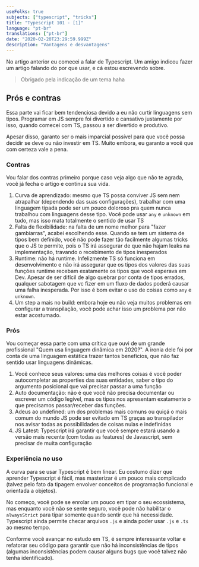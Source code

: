 ```yaml
---
useFolks: true
subjects: ["typescript", "tricks"]
title: "Typescript 101 - [1]"
language: "pt-br"
translations: ["pt-br"]
date: "2020-02-20T23:29:59.999Z"
description: "Vantagens e desvantagens"
---
```


No artigo anterior eu comecei a falar de Typescript. Um amigo indicou fazer um artigo falando do por que usar, e cá estou escrevendo sobre.

>   Obrigado pela indicação de um tema haha

## Prós e contras

Essa parte vai ficar bem tendenciosa devido a eu não curtir linguagens sem tipos. Programar em JS sempre foi divertido e cansativo justamente por isso, quando comecei com TS, passou a ser divertido e produtivo.

Apesar disso, garanto ser o mais imparcial possível para que você possa decidir se deve ou não investir em TS. Muito embora, eu garanto a você que com certeza vale a pena.

### Contras

Vou falar dos contras primeiro porque caso veja algo que não te agrada, você já fecha o artigo e continua sua vida.

1. Curva de aprendizado: mesmo que TS possa conviver JS sem nem atrapalhar (dependendo das suas configurações), trabalhar com uma linguagem tipada pode ser um pouco doloroso pra quem nunca trabalhou com linguagens desse tipo. Você pode usar `any` e `unknown` em tudo, mas isso mata totalmente o sentido de usar TS
2. Falta de flexibilidade: na falta de um nome melhor para "fazer gambiarras", acabei escolhendo esse. Quando se tem um sistema de tipos bem definido, você não pode fazer tão facilmente algumas tricks que o JS te permite, pois o TS irá assegurar de que não hajam leaks na implementação, travando o recebimento de tipos inesperados
3. Runtime: não há runtime. Infelizmente TS só funciona em desenvolvimento e não irá assegurar que os tipos dos valores das suas funções runtime recebam exatamente os tipos que você esperava em Dev. Apesar de ser difícil de algo quebrar por conta de tipos errados, qualquer sabotagem que vc fizer em um fluxo de dados poderá causar uma falha inesperada. Por isso é bom evitar o uso de coisas como `any` e `unknown`.
4. Um step a mais no build: embora hoje eu não veja muitos problemas em configurar a transpilação, você pode achar isso um problema por não estar acostumado.

### Prós

Vou começar essa parte com uma crítica que ouvi de um grande profissional "Quem usa linguagem dinâmica em 2020?". A ironia dele foi por conta de uma linguagem estática trazer tantos benefícios, que não faz sentido usar linguagens dinâmicas.

1. Você conhece seus valores: uma das melhores coisas é você poder autocompletar as properties das suas entidades, saber o tipo do argumento posicional que vai precisar passar a uma função
2. Auto documentação: não é que você não precisa documentar ou escrever um código legível, mas os tipos nos apresentam exatamente o que precisamos passar/receber das funções.
3. Adeus ao undefined: um dos problemas mais comuns ou quiçá o mais comum do mundo JS pode ser evitado em TS graças ao transpilador nos avisar todas as possibilidades de coisas nulas e indefinidas
4. JS Latest: Typescript irá garantir que você sempre estará usando a versão mais recente (com todas as features) de Javascript, sem precisar de muita configuração


### Experiência no uso

A curva para se usar Typescript é bem linear. Eu costumo dizer que aprender Typescript é fácil, mas masterizar é um pouco mais complicado (talvez pelo fato da tipagem envolver conceitos de programação funcional e orientada a objetos).

No começo, você pode se enrolar um pouco em tipar o seu ecossistema, mas enquanto você não se sente seguro, você pode não habilitar o `alwaysStrict` para tipar somente quando sentir que há necessidade. Typescript ainda permite checar arquivos `.js` e ainda poder usar `.js` e `.ts` ao mesmo tempo.

Conforme você avançar no estudo em TS, é sempre interessante voltar e refatorar seu código para garantir que não há inconsistências de tipos (algumas inconsistências podem causar alguns bugs que você talvez não tenha identificado).